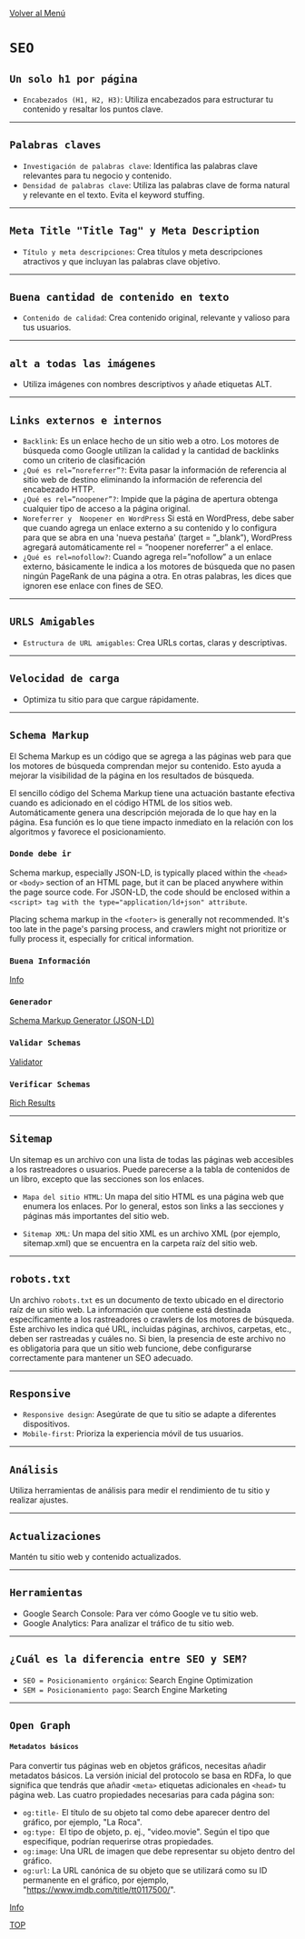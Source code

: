 [Volver al Menú](/readme.md)

# `SEO`

## `Un solo h1 por página`

- `Encabezados (H1, H2, H3)`: Utiliza encabezados para estructurar tu contenido y resaltar los puntos clave.

---

## `Palabras claves`

- `Investigación de palabras clave`: Identifica las palabras clave relevantes para tu negocio y contenido.
- `Densidad de palabras clave`: Utiliza las palabras clave de forma natural y relevante en el texto. Evita el keyword stuffing.

---

## `Meta Title "Title Tag" y Meta Description`

- `Título y meta descripciones`: Crea títulos y meta descripciones atractivos y que incluyan las palabras clave objetivo.

---

## `Buena cantidad de contenido en texto`

- `Contenido de calidad`: Crea contenido original, relevante y valioso para tus usuarios.

---

## `alt a todas las imágenes`

- Utiliza imágenes con nombres descriptivos y añade etiquetas ALT.

---

## `Links externos e internos`

- `Backlink`: Es un enlace hecho de un sitio web a otro. Los motores de búsqueda como Google utilizan la calidad y la cantidad de backlinks como un criterio de clasificación
- `¿Qué es rel=”noreferrer”?`: Evita pasar la información de referencia al sitio web de destino eliminando la información de referencia del encabezado HTTP.
- `¿Qué es rel=”noopener”?`: Impide que la página de apertura obtenga cualquier tipo de acceso a la página original.
- `Noreferrer y  Noopener en WordPress`
  Si está en WordPress, debe saber que cuando agrega un enlace externo a su contenido y lo configura para que se abra en una 'nueva pestaña' (target = ”\_blank”), WordPress agregará automáticamente rel = ”noopener noreferrer” a el enlace.
- `¿Qué es rel=nofollow?`: Cuando agrega rel=”nofollow” a un enlace externo, básicamente le indica a los motores de búsqueda que no pasen ningún PageRank de una página a otra. En otras palabras, les dices que ignoren ese enlace con fines de SEO.

---

## `URLS Amigables`

- `Estructura de URL amigables`: Crea URLs cortas, claras y descriptivas.

---

## `Velocidad de carga`

- Optimiza tu sitio para que cargue rápidamente.

---

## `Schema Markup`

El Schema Markup es un código que se agrega a las páginas web para que los motores de búsqueda comprendan mejor su contenido. Esto ayuda a mejorar la visibilidad de la página en los resultados de búsqueda.

El sencillo código del Schema Markup tiene una actuación bastante efectiva cuando es adicionado en el código HTML de los sitios web. Automáticamente genera una descripción mejorada de lo que hay en la página. Esa función es lo que tiene impacto inmediato en la relación con los algoritmos y favorece el posicionamiento.

### `Donde debe ir`

Schema markup, especially JSON-LD, is typically placed within the `<head>` or `<body>` section of an HTML page, but it can be placed anywhere within the page source code. For JSON-LD, the code should be enclosed within a `<script> tag with the type="application/ld+json" attribute`.

Placing schema markup in the `<footer>` is generally not recommended. It's too late in the page's parsing process, and crawlers might not prioritize or fully process it, especially for critical information.

### `Buena Información`

[Info](https://rockcontent.com/es/blog/schema-markup/)

### `Generador`

[Schema Markup Generator (JSON-LD)](https://technicalseo.com/tools/schema-markup-generator/)

### `Validar Schemas`

[Validator](https://validator.schema.org/)

### `Verificar Schemas`

[Rich Results](https://search.google.com/test/rich-results)

---

## `Sitemap`

Un sitemap es un archivo con una lista de todas las páginas web accesibles a los rastreadores o usuarios. Puede parecerse a la tabla de contenidos de un libro, excepto que las secciones son los enlaces.

- `Mapa del sitio HTML`: Un mapa del sitio HTML es una página web que enumera los enlaces. Por lo general, estos son links a las secciones y páginas más importantes del sitio web.

- `Sitemap XML`: Un mapa del sitio XML es un archivo XML (por ejemplo, sitemap.xml) que se encuentra en la carpeta raíz del sitio web.

---

## `robots.txt`

Un archivo `robots.txt` es un documento de texto ubicado en el directorio raíz de un sitio web. La información que contiene está destinada específicamente a los rastreadores o crawlers de los motores de búsqueda. Este archivo les indica qué URL, incluidas páginas, archivos, carpetas, etc., deben ser rastreadas y cuáles no. Si bien, la presencia de este archivo no es obligatoria para que un sitio web funcione, debe configurarse correctamente para mantener un SEO adecuado.

---

## `Responsive`

- `Responsive design`: Asegúrate de que tu sitio se adapte a diferentes dispositivos.
- `Mobile-first`: Prioriza la experiencia móvil de tus usuarios.

---

## `Análisis`

Utiliza herramientas de análisis para medir el rendimiento de tu sitio y realizar ajustes.

---

## `Actualizaciones`

Mantén tu sitio web y contenido actualizados.

---

## `Herramientas`

- Google Search Console: Para ver cómo Google ve tu sitio web.
- Google Analytics: Para analizar el tráfico de tu sitio web.

---

## `¿Cuál es la diferencia entre SEO y SEM?`

- `SEO = Posicionamiento orgánico`: Search Engine Optimization
- `SEM = Posicionamiento pago`: Search Engine Marketing

---

## `Open Graph`

#### `Metadatos básicos`

Para convertir tus páginas web en objetos gráficos, necesitas añadir metadatos básicos. La versión inicial del protocolo se basa en RDFa, lo que significa que tendrás que añadir `<meta>` etiquetas adicionales en `<head>` tu página web. Las cuatro propiedades necesarias para cada página son:

- `og:title-` El título de su objeto tal como debe aparecer dentro del gráfico, por ejemplo, "La Roca".
- `og:type: `El tipo de objeto, p. ej., "video.movie". Según el tipo que especifique, podrían requerirse otras propiedades.
- `og:image`: Una URL de imagen que debe representar su objeto dentro del gráfico.
- `og:url`: La URL canónica de su objeto que se utilizará como su ID permanente en el gráfico, por ejemplo, "https://www.imdb.com/title/tt0117500/".

[Info](https://ogp-me.translate.goog/?_x_tr_sl=en&_x_tr_tl=es&_x_tr_hl=es&_x_tr_pto=tc)

[TOP](#seo)
